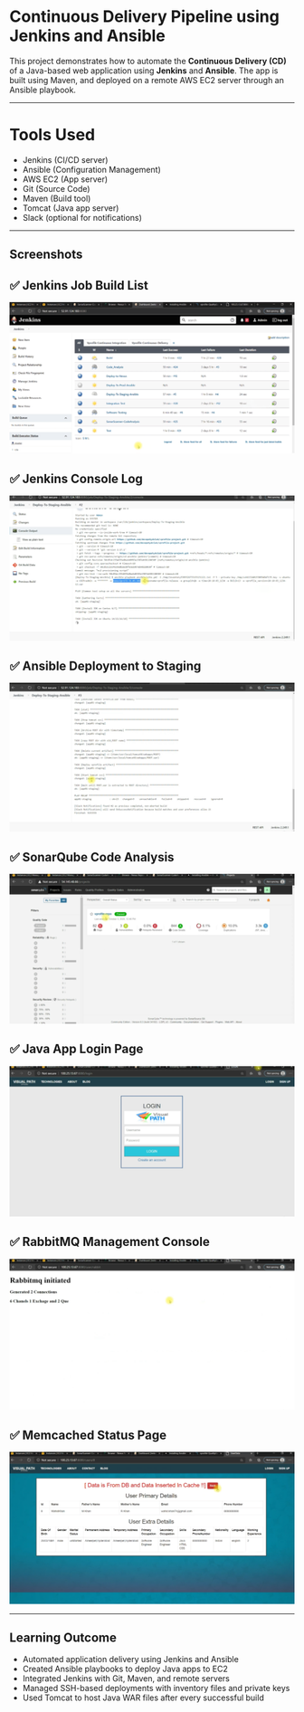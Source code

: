 # Continuous Delivery Pipeline using Jenkins and Ansible

This project demonstrates how to automate the **Continuous Delivery (CD)** of a Java-based web application using **Jenkins** and **Ansible**. The app is built using Maven, and deployed on a remote AWS EC2 server through an Ansible playbook.

---

# Tools Used

- Jenkins (CI/CD server)
- Ansible (Configuration Management)
- AWS EC2 (App server)
- Git (Source Code)
- Maven (Build tool)
- Tomcat (Java app server)
- Slack (optional for notifications)

---

## Screenshots

## ✅ Jenkins Job Build List
![Jenkins Jobs](Screenshots/jenkins-build-jobs.png)

## ✅ Jenkins Console Log
![Jenkins Log](Screenshots/jenkins-console-log.png)

## ✅ Ansible Deployment to Staging
![Ansible Deploy](Screenshots/ansible-deploy-staging.png)

## ✅ SonarQube Code Analysis
![SonarQube](Screenshots/sonarqube-report.png)

## ✅ Java App Login Page
![Login](Screenshots/app-login-page.png)

## ✅ RabbitMQ Management Console
![RabbitMQ](Screenshots/rabbitmq-dashboard.png)

## ✅ Memcached Status Page
![Memcached](Screenshots/memcached-status.png)

---

## Learning Outcome

- Automated application delivery using Jenkins and Ansible
- Created Ansible playbooks to deploy Java apps to EC2
- Integrated Jenkins with Git, Maven, and remote servers
- Managed SSH-based deployments with inventory files and private keys
- Used Tomcat to host Java WAR files after every successful build




